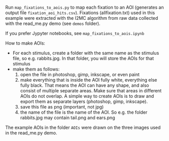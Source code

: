 Run `map_fixations_to_aois.py` to map each fixation to an AOI (generates an output file `fixation_aoi_hits.csv`). Fixations (allfixation.txt) used in this example were extracted with the I2MC algorithm from raw data collected with the read_me.py demo (see `demos` folder).

If you prefer Jypyter notebooks, see `map_fixations_to_aois.ipynb`

How to make AOIs:
- For each stimulus, create a folder with the same name as the stimulus file, so e.g. rabbits.jpg. In that folder, you will store the AOIs for that stimulus
- make them as follows:
   1. open the file in photoshop, gimp, inkscape, or even paint
   2. make everything that is inside the AOI fully white, everything else fully black. That means the AOI can have any shape, and also consist of multiple separate areas. Make sure that areas in different AOIs do not overlap.
      A simple way to create AOIs is to draw and export them as separate layers (photoshop, gimp, inkscape).
   3. save this file as png (important, not jpg)
   4. the name of the file is the name of the AOI. So e.g. the folder rabbits.jpg may contain tail.png and ears.png

The example AOIs in the folder `AOIs` were drawn on the three images used in the read_me.py demo. 
